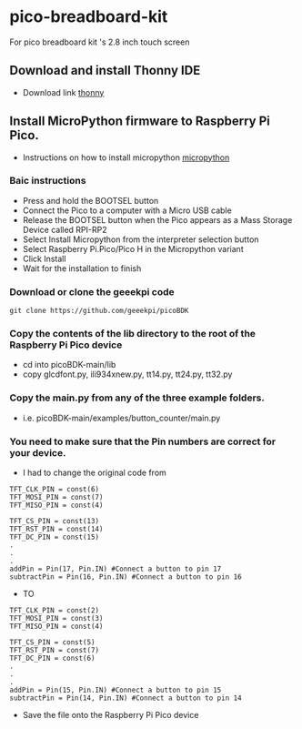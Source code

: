 # pico-breadboard-kit
For pico breadboard kit 's 2.8 inch touch screen 


## Download and install Thonny IDE
*  Download link [thonny](https://thonny.org)
## Install MicroPython firmware to Raspberry Pi Pico.
* Instructions on how to install micropython [micropython](https://docs.sunfounder.com/projects/thales-kit/en/latest/micropython/python_start/install_micropython_to_pico.html)

### Baic instructions
* Press and hold the BOOTSEL button 
* Connect the Pico to a computer with a Micro USB cable
* Release the BOOTSEL button when the Pico appears as a Mass Storage Device called RPI-RP2
* Select Install Micropython from the interpreter selection button 
* Select Raspberry Pi.Pico/Pico H in the Micropython variant
* Click Install
* Wait for the installation to finish
	
### Download or clone the geeekpi code
	git clone https://github.com/geeekpi/picoBDK
	
### Copy the contents of the lib directory to the root of the Raspberry Pi Pico device
* cd into picoBDK-main/lib
* copy glcdfont.py, ili934xnew.py, tt14.py, tt24.py, tt32.py
	
### Copy the main.py from any of the three example folders.
* i.e.  picoBDK-main/examples/button_counter/main.py
	
	
### You need to make sure that the Pin numbers are correct for your device.
* I had to change the original code from
```
TFT_CLK_PIN = const(6)
TFT_MOSI_PIN = const(7)
TFT_MISO_PIN = const(4)

TFT_CS_PIN = const(13)
TFT_RST_PIN = const(14)
TFT_DC_PIN = const(15)
.
.
.
addPin = Pin(17, Pin.IN) #Connect a button to pin 17
subtractPin = Pin(16, Pin.IN) #Connect a button to pin 16

```
	
* TO

```
TFT_CLK_PIN = const(2)
TFT_MOSI_PIN = const(3)
TFT_MISO_PIN = const(4)

TFT_CS_PIN = const(5)
TFT_RST_PIN = const(7)
TFT_DC_PIN = const(6)
.
.
.
addPin = Pin(15, Pin.IN) #Connect a button to pin 15
subtractPin = Pin(14, Pin.IN) #Connect a button to pin 14
```

* Save the file onto the Raspberry Pi Pico device
	